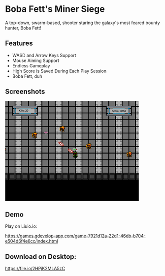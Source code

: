 
# Boba Fett's Miner Siege

A top-down, swarm-based, shooter staring the galaxy's most feared bounty hunter, Boba Fett!


## Features

- WASD and Arrow Keys Support
- Mouse Aiming Support
- Endless Gameplay
- High Score is Saved During Each Play Session
- Boba Fett, duh


## Screenshots

![Screenshot](https://github.com/CC10840/BobaFettGDevelop/blob/main/BobaFettShooterScreenshot.png)


## Demo

Play on Liuio.io:

https://games.gdevelop-app.com/game-7921d12a-22d1-46db-b704-e504d6f4e6cc/index.html

## Download on Desktop:

https://file.io/2HPjK2MLA5zC
